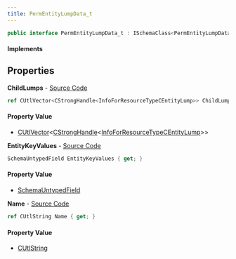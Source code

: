 ```yaml
---
title: PermEntityLumpData_t
---
```


```csharp
public interface PermEntityLumpData_t : ISchemaClass<PermEntityLumpData_t>, ISchemaField, ISchemaClass, INativeHandle
```

#### Implements

## Properties

**ChildLumps** - [Source Code](https://github.com/swiftly-solution/swiftlys2/blob/master/managed/src/SwiftlyS2.Generated/Schemas/Interfaces/PermEntityLumpData_t.cs#L18)

```csharp
ref CUtlVector<CStrongHandle<InfoForResourceTypeCEntityLump>> ChildLumps { get; }
```

#### Property Value

- [CUtlVector](/docs/api/shared/natives/cutlvector-1)<[CStrongHandle](/docs/api/shared/natives/cstronghandle-1)<[InfoForResourceTypeCEntityLump](/docs/api/shared/schemadefinitions/infoforresourcetypecentitylump)>>

**EntityKeyValues** - [Source Code](https://github.com/swiftly-solution/swiftlys2/blob/master/managed/src/SwiftlyS2.Generated/Schemas/Interfaces/PermEntityLumpData_t.cs#L21)

```csharp
SchemaUntypedField EntityKeyValues { get; }
```

#### Property Value

- [SchemaUntypedField](/docs/api/shared/schemas/schemauntypedfield)

**Name** - [Source Code](https://github.com/swiftly-solution/swiftlys2/blob/master/managed/src/SwiftlyS2.Generated/Schemas/Interfaces/PermEntityLumpData_t.cs#L16)

```csharp
ref CUtlString Name { get; }
```

#### Property Value

- [CUtlString](/docs/api/shared/natives/cutlstring)

